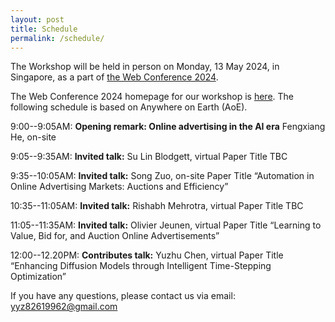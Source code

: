 ```yaml
---
layout: post
title: Schedule
permalink: /schedule/
---
```


The Workshop will be held in person on Monday, 13 May 2024, in Singapore, as a part of [the Web Conference 2024](https://www2024.thewebconf.org/). 

<!-- **TBD** -->

The Web Conference 2024 homepage for our workshop is [here](https://ai-ads.github.io/web2024/). The following schedule is based on Anywhere on Earth (AoE).

9:00--9:05AM: **Opening remark: Online advertising in the AI era** Fengxiang He, on-site

9:05--9:35AM: **Invited talk:** Su Lin Blodgett, virtual
Paper Title TBC

9:35--10:05AM: **Invited talk:** Song Zuo, on-site
Paper Title “Automation in Online Advertising Markets: Auctions and Efficiency”

10:35--11:05AM: **Invited talk:** Rishabh Mehrotra, virtual
Paper Title TBC

11:05--11:35AM: **Invited talk:** Olivier Jeunen, virtual
Paper Title “Learning to Value, Bid for, and Auction Online Advertisements”

12:00--12.20PM: **Contributes talk:** Yuzhu Chen, virtual
Paper Title “Enhancing Diffusion Models through Intelligent Time-Stepping Optimization”

If you have any questions, please contact us via email:<br>
[yyz82619962@gmail.com](mailto:yyz82619962@gmail.com)
